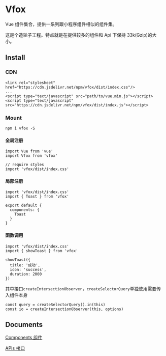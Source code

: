 # Vfox

Vue 组件集合，提供一系列跟小程序组件相似的组件集。

这是个造轮子工程。特点就是在提供较多的组件和 Api 下保持 33k(Gzip)的大小。

## Install

### CDN

```
<link rel="stylesheet" href="https://cdn.jsdelivr.net/npm/vfox/dist/index.css"/>
...
<script type="text/javascript" src="path/to/vue.min.js"></script>
<script type="text/javascript" src="https://cdn.jsdelivr.net/npm/vfox/dist/index.js"></script>
```

### Mount

```
npm i vfox -S
```

#### 全局注册

```
import Vue from 'vue'
import Vfox from 'vfox'

// require styles
import 'vfox/dist/index.css'

```

#### 局部注册

```
import 'vfox/dist/index.css'
import { Toast } from 'vfox'

export default {
  components: {
    Toast
  }
}
```

#### 函数调用

```
import 'vfox/dist/index.css'
import { showToast } from 'vfox'

showToast({
  title: '成功',
  icon: 'success',
  duration: 2000
})
```

其中接口`createIntersectionObserver`，`createSelectorQuery`单独使用需要传入组件本身

```
const query = createSelectorQuery().in(this)
const io = createIntersectionObserver(this, options)
```

## Documents

[Components 组件](./doc/README.COMPONENTS.md)

[APIs 接口](./doc/README.APIS.md)
